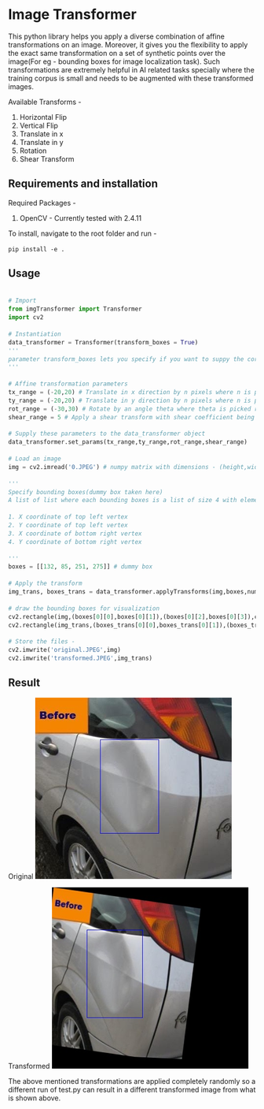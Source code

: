 # Image Transformer

This python library helps you apply a diverse combination of affine transformations on an image. Moreover, it gives you the flexibility to apply the exact same transformation on a set of synthetic points over the image(For eg - bounding boxes for image localization task). Such transformations are extremely helpful in AI related tasks specially where the training corpus is small and needs to be augmented with these transformed images.

Available Transforms - 

1. Horizontal Flip
2. Vertical Flip
3. Translate in x
4. Translate in y
5. Rotation
6. Shear Transform

## Requirements and installation

Required Packages - 

1. OpenCV - Currently tested with 2.4.11

To install, navigate to the root folder and run - 

`
pip install -e .
` 

## Usage

```python

# Import
from imgTransformer import Transformer
import cv2

# Instantiation
data_transformer = Transformer(transform_boxes = True)
'''
parameter transform_boxes lets you specify if you want to suppy the corresponding bounding box annotations as well and get the transformed boxes too. Defaults to False
'''

# Affine transformation parameters
tx_range = (-20,20)	# Translate in x direction by n pixels where n is picked randomly from the range - (-20,20)
ty_range = (-20,20)	# Translate in y direction by n pixels where n is picked randomly from the range - (-20,20)
rot_range = (-30,30) # Rotate by an angle theta where theta is picked randomly from the range - (-30,30)
shear_range = 5 # Apply a shear transform with shear coefficient being 5

# Supply these parameters to the data_transformer object
data_transformer.set_params(tx_range,ty_range,rot_range,shear_range)

# Load an image
img = cv2.imread('0.JPEG') # numpy matrix with dimensions - (height,width,channels)

'''
Specify bounding boxes(dummy box taken here)
A list of list where each bounding boxes is a list of size 4 with elements(in order) - 

1. X coordinate of top left vertex
2. Y coordinate of top left vertex
3. X coordinate of bottom right vertex
4. Y coordinate of bottom right vertex

'''
boxes = [[132, 85, 251, 275]] # dummy box

# Apply the transform
img_trans, boxes_trans = data_transformer.applyTransforms(img,boxes,num_transforms = 2) # num_transforms specifies how many consecutive affine transformations should be applied.

# draw the bounding boxes for visualization
cv2.rectangle(img,(boxes[0][0],boxes[0][1]),(boxes[0][2],boxes[0][3]),color = (255,0,0))
cv2.rectangle(img_trans,(boxes_trans[0][0],boxes_trans[0][1]),(boxes_trans[0][2],boxes_trans[0][3]),color = (255,0,0))

# Store the files - 
cv2.imwrite('original.JPEG',img)
cv2.imwrite('transformed.JPEG',img_trans)

```

## Result

Original
![alt text][Original]

Transformed
![alt text][Transformed]

[Original]: original.JPEG "Original"
[Transformed]: transformed.JPEG "Transformed"

The above mentioned transformations are applied completely randomly so a different run of test.py can result in a different transformed image from what is shown above.